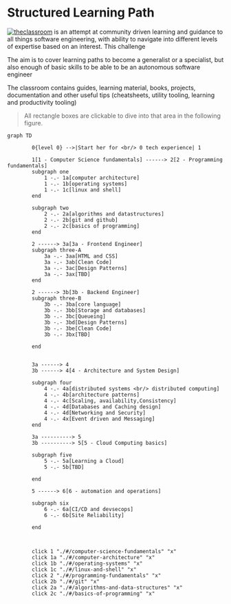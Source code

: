 # Structured Learning Path

[![theclassroom](https://img.shields.io/badge/theclassroom-dev-blue)](https://theclassroom.dev) is an attempt at community driven learning and guidance to all things software engineering, with ability to navigate into different levels of expertise based on an interest. This challenge

The aim is to cover learning paths to become a generalist or a specialist, but also enough of basic skills to be able to be an autonomous software engineer

The classroom contains guides, learning material, books, projects, documentation and other useful tips (cheatsheets, utility tooling, learning and productivity tooling)

> All rectangle boxes are clickable to dive into that area in the following figure.

```mermaid
graph TD

        0{level 0} -->|Start her for <br/> 0 tech experience| 1

        1[1 - Computer Science fundamentals] ------> 2[2 - Programming fundamentals]
        subgraph one
            1 -.- 1a[computer architecture]
            1 -.- 1b[operating systems]
            1 -.- 1c[linux and shell]
        end

        subgraph two
            2 -.- 2a[algorithms and datastructures]
            2 -.- 2b[git and github]
            2 -.- 2c[basics of programming]
        end

        2 ------> 3a[3a - Frontend Engineer]
        subgraph three-A
            3a -.- 3aa[HTML and CSS]
            3a -.- 3ab[Clean Code]
            3a -.- 3ac[Design Patterns]
            3a -.- 3ax[TBD]
        end

        2 ------> 3b[3b - Backend Engineer]
        subgraph three-B
            3b -.- 3ba[core language]
            3b -.- 3bb[Storage and databases]
            3b -.- 3bc[Queueing]
            3b -.- 3bd[Design Patterns]
            3b -.- 3be[Clean Code]
            3b -.- 3bx[TBD]

        end


        3a ------> 4
        3b ------> 4[4 - Architecture and System Design]

        subgraph four
            4 -.- 4a[distributed systems <br/> distributed computing]
            4 -.- 4b[architecture patterns]
            4 -.- 4c[Scaling, availability,Consistency]
            4 -.- 4d[Databases and Caching design]
            4 -.- 4d[Networking and Security]
            4 -.- 4x[Event driven and Messaging]
        end

        3a ----------> 5
        3b ----------> 5[5 - Cloud Computing basics]

        subgraph five
            5 -.- 5a[Learning a Cloud]
            5 -.- 5b[TBD]

        end

        5 ------> 6[6 - automation and operations]

        subgraph six
            6 -.- 6a[CI/CD and devsecops]
            6 -.- 6b[Site Reliability]

        end



        click 1 "./#/computer-science-fundamentals" "x"
        click 1a "./#/computer-architecture" "x"
        click 1b "./#/operating-systems" "x"
        click 1c "./#/linux-and-shell" "x"
        click 2 "./#/programming-fundamentals" "x"
        click 2b "./#/git" "x"
        click 2a "./#/algorithms-and-data-structures" "x"
        click 2c "./#/basics-of-programming" "x"

```
